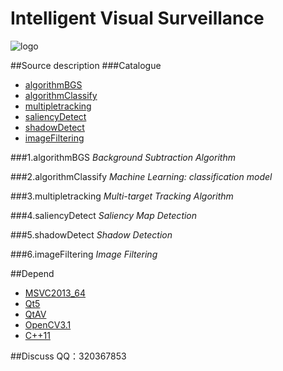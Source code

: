 ﻿Intelligent Visual Surveillance
===============================

![logo](./appico.ico)

##Source description
###Catalogue
* [algorithmBGS](#algorithmBGS)
* [algorithmClassify](#algorithmClassify)
* [multipletracking](#multipletracking)
* [saliencyDetect](#saliencyDetect)
* [shadowDetect](#shadowDetect)
* [imageFiltering](#imageFiltering)

<a name="algorithmBGS"></a>
###1.algorithmBGS
*Background Subtraction Algorithm* </br>

<a name="algorithmClassify"></a>
###2.algorithmClassify
*Machine Learning: classification model* </br>

<a name="multipletracking"></a>
###3.multipletracking
*Multi-target Tracking Algorithm* </br>

<a name="saliencyDetect"></a>
###4.saliencyDetect
*Saliency Map Detection* </br>

<a name="shadowDetect"></a>
###5.shadowDetect
*Shadow Detection* </br>

<a name="imageFiltering"></a>
###6.imageFiltering
*Image Filtering* </br>

##Depend
* [MSVC2013_64](https://www.visualstudio.com/zh-hans/downloads/)
* [Qt5](https://www.qt.io/download-open-source/#section-2)
* [QtAV](https://github.com/wang-bin/QtAV)
* [OpenCV3.1](http://opencv.org/downloads.html)
* [C++11](https://en.wikipedia.org/wiki/C%2B%2B11)

##Discuss
QQ：320367853